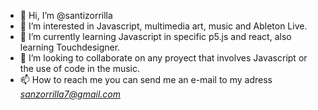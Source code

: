 - 👋 Hi, I’m @santizorrilla 
- 👀 I’m interested in Javascript, multimedia art, music and Ableton Live.
- 🌱 I’m currently learning Javascript in specific p5.js and react, also learning Touchdesigner.
- 💞️ I’m looking to collaborate on any proyect that involves Javascript or the use of code in the music.
- 📫 How to reach me you can send me an e-mail to my adress *sanzorrilla7@gmail.com*



<!---
santizorrilla/santizorrilla is a ✨ special ✨ repository because its `README.md` (this file) appears on your GitHub profile.
You can click the Preview link to take a look at your changes.
--->
